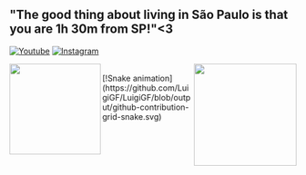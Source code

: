 ## "The good thing about living in São Paulo is that you are 1h 30m from SP!"<3
[![Youtube](https://img.shields.io/badge/YouTube-FF0000?style=for-the-badge&logo=youtube&logoColor=white)](https://www.youtube.com/channel/UCQzZTdgZUnTAbAib09uAT2A)
[![Instagram](https://img.shields.io/badge/Instagram-E4405F?style=for-the-badge&logo=instagram&logoColor=white)](https://instagram.com/_u_caio)
<br>  
  <div align="center">  
  <div >
  <img align="left" height="160em" src="https://github-readme-stats.vercel.app/api/top-langs/?username=Caio-Silveira&layout=compact&langs_count=16&theme=midnight-purple"/>
  <img  align="right" height="180em" src="https://github-readme-stats.vercel.app/api?username=Caio-Silveira&theme=midnight-purple&show_icons=true"/>
  </div>
  </div>
</br>
[!Snake animation](https://github.com/LuigiGF/LuigiGF/blob/output/github-contribution-grid-snake.svg)
